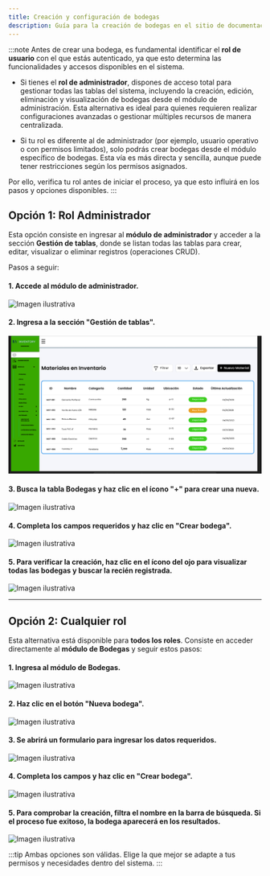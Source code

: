 ```yaml
---
title: Creación y configuración de bodegas
description: Guía para la creación de bodegas en el sitio de documentación Starlight.
---
```


:::note
Antes de crear una bodega, es fundamental identificar el **rol de usuario** con el que estás autenticado, ya que esto determina las funcionalidades y accesos disponibles en el sistema.

- Si tienes el **rol de administrador**, dispones de acceso total para gestionar todas las tablas del sistema, incluyendo la creación, edición, eliminación y visualización de bodegas desde el módulo de administración. Esta alternativa es ideal para quienes requieren realizar configuraciones avanzadas o gestionar múltiples recursos de manera centralizada.

- Si tu rol es diferente al de administrador (por ejemplo, usuario operativo o con permisos limitados), solo podrás crear bodegas desde el módulo específico de bodegas. Esta vía es más directa y sencilla, aunque puede tener restricciones según los permisos asignados.

Por ello, verifica tu rol antes de iniciar el proceso, ya que esto influirá en los pasos y opciones disponibles.
:::

## Opción 1: Rol Administrador

Esta opción consiste en ingresar al **módulo de administrador** y acceder a la sección **Gestión de tablas**, donde se listan todas las tablas para crear, editar, visualizar o eliminar registros (operaciones CRUD).

Pasos a seguir:

#### 1. Accede al módulo de administrador.

![Imagen ilustrativa](https://raw.githubusercontent.com/withastro/docs/main/public/default-og-image.png)

#### 2. Ingresa a la sección "Gestión de tablas".

![Imagen ilustrativa](/public/tablas.png)

#### 3. Busca la tabla **Bodegas** y haz clic en el ícono **"+"** para crear una nueva.

![Imagen ilustrativa](https://raw.githubusercontent.com/withastro/docs/main/public/default-og-image.png)

#### 4. Completa los campos requeridos y haz clic en **"Crear bodega"**.

![Imagen ilustrativa](https://raw.githubusercontent.com/withastro/docs/main/public/default-og-image.png)

#### 5. Para verificar la creación, haz clic en el ícono del **ojo** para visualizar todas las bodegas y buscar la recién registrada.

![Imagen ilustrativa](https://raw.githubusercontent.com/withastro/docs/main/public/default-og-image.png)

---

## Opción 2: Cualquier rol

Esta alternativa está disponible para **todos los roles**. Consiste en acceder directamente al **módulo de Bodegas** y seguir estos pasos:

#### 1. Ingresa al módulo de Bodegas.

![Imagen ilustrativa](https://raw.githubusercontent.com/withastro/docs/main/public/default-og-image.png)

#### 2. Haz clic en el botón **"Nueva bodega"**.

![Imagen ilustrativa](https://raw.githubusercontent.com/withastro/docs/main/public/default-og-image.png)

#### 3. Se abrirá un formulario para ingresar los datos requeridos.

![Imagen ilustrativa](https://raw.githubusercontent.com/withastro/docs/main/public/default-og-image.png)

#### 4. Completa los campos y haz clic en **"Crear bodega"**.

![Imagen ilustrativa](https://raw.githubusercontent.com/withastro/docs/main/public/default-og-image.png)

#### 5. Para comprobar la creación, filtra el nombre en la barra de búsqueda. Si el proceso fue exitoso, la bodega aparecerá en los resultados.

![Imagen ilustrativa](https://raw.githubusercontent.com/withastro/docs/main/public/default-og-image.png)

:::tip
Ambas opciones son válidas. Elige la que mejor se adapte a tus permisos y necesidades dentro del sistema.
:::
